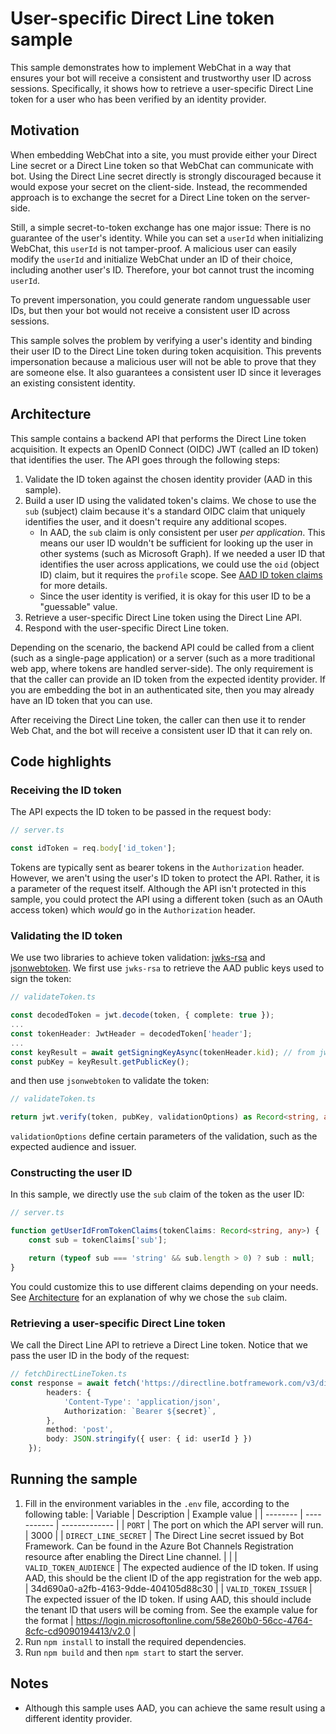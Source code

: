 # User-specific Direct Line token sample

This sample demonstrates how to implement WebChat in a way that ensures your bot will receive a consistent and trustworthy user ID across sessions. Specifically, it shows how to retrieve a user-specific Direct Line token for a user who has been verified by an identity provider.

## Motivation

When embedding WebChat into a site, you must provide either your Direct Line secret or a Direct Line token so that WebChat can communicate with bot. Using the Direct Line secret directly is strongly discouraged because it would expose your secret on the client-side. Instead, the recommended approach is to exchange the secret for a Direct Line token on the server-side.

Still, a simple secret-to-token exchange has one major issue: There is no guarantee of the user's identity. While you can set a `userId` when initializing WebChat, this `userId` is not tamper-proof. A malicious user can easily modify the `userId` and initialize WebChat under an ID of their choice, including another user's ID. Therefore, your bot cannot trust the incoming `userId`.

To prevent impersonation, you could generate random unguessable user IDs, but then your bot would not receive a consistent user ID across sessions. 

This sample solves the problem by verifying a user's identity and binding their user ID to the Direct Line token during token acquisition. This prevents impersonation because a malicious user will not be able to prove that they are someone else. It also guarantees a consistent user ID since it leverages an existing consistent identity.

## Architecture

This sample contains a backend API that performs the Direct Line token acquisition. It expects an OpenID Connect (OIDC) JWT (called an ID token) that identifies the user. The API goes through the following steps:

1. Validate the ID token against the chosen identity provider (AAD in this sample).
1. Build a user ID using the validated token's claims. We chose to use the `sub` (subject) claim because it's a standard OIDC claim that uniquely identifies the user, and it doesn't require any additional scopes.
    - In AAD, the `sub` claim is only consistent per user *per application*. This means our user ID wouldn't be sufficient for looking up the user in other systems (such as Microsoft Graph). If we needed a user ID that identifies the user across applications, we could use the `oid` (object ID) claim, but it requires the `profile` scope. See [AAD ID token claims](https://docs.microsoft.com/en-us/azure/active-directory/develop/id-tokens#claims-in-an-id_token) for more details.
    - Since the user identity is verified, it is okay for this user ID to be a "guessable" value.
1. Retrieve a user-specific Direct Line token using the Direct Line API.
1. Respond with the user-specific Direct Line token.

Depending on the scenario, the backend API could be called from a client (such as a single-page application) or a server (such as a more traditional web app, where tokens are handled server-side). The only requirement is that the caller can provide an ID token from the expected identity provider. If you are embedding the bot in an authenticated site, then you may already have an ID token that you can use.

After receiving the Direct Line token, the caller can then use it to render Web Chat, and the bot will receive a consistent user ID that it can rely on.

## Code highlights

### Receiving the ID token

The API expects the ID token to be passed in the request body:

```ts
// server.ts

const idToken = req.body['id_token'];
```

Tokens are typically sent as bearer tokens in the `Authorization` header. However, we aren't using the user's ID token to protect the API. Rather, it is a parameter of the request itself. Although the API isn't protected in this sample, you could protect the API using a different token (such as an OAuth access token) which *would* go in the `Authorization` header.

### Validating the ID token

We use two libraries to achieve token validation: [jwks-rsa](https://www.npmjs.com/package/jwks-rsa) and [jsonwebtoken](https://www.npmjs.com/package/jsonwebtoken). We first use `jwks-rsa` to retrieve the AAD public keys used to sign the token:

```ts
// validateToken.ts

const decodedToken = jwt.decode(token, { complete: true });
...
const tokenHeader: JwtHeader = decodedToken['header'];
...
const keyResult = await getSigningKeyAsync(tokenHeader.kid); // from jwks-rsa
const pubKey = keyResult.getPublicKey();
```

and then use `jsonwebtoken` to validate the token:

```ts
// validateToken.ts

return jwt.verify(token, pubKey, validationOptions) as Record<string, any>;
```

`validationOptions` define certain parameters of the validation, such as the expected audience and issuer.

### Constructing the user ID

In this sample, we directly use the `sub` claim of the token as the user ID:

```ts
// server.ts

function getUserIdFromTokenClaims(tokenClaims: Record<string, any>) {
    const sub = tokenClaims['sub'];

    return (typeof sub === 'string' && sub.length > 0) ? sub : null;
}
```

You could customize this to use different claims depending on your needs. See [Architecture](#Architecture) for an explanation of why we chose the `sub` claim.

### Retrieving a user-specific Direct Line token

We call the Direct Line API to retrieve a Direct Line token. Notice that we pass the user ID in the body of the request:

```ts
// fetchDirectLineToken.ts
const response = await fetch('https://directline.botframework.com/v3/directline/tokens/generate', {
        headers: {
            'Content-Type': 'application/json',
            Authorization: `Bearer ${secret}`,
        },
        method: 'post',
        body: JSON.stringify({ user: { id: userId } })
    });
```

## Running the sample

1. Fill in the environment variables in the `.env` file, according to the following table:
    | Variable | Description | Example value |
    | -------- | ----------- | ------------- |
    | `PORT` | The port on which the API server will run. | 3000 |
    | `DIRECT_LINE_SECRET` | The Direct Line secret issued by Bot Framework. Can be found in the Azure Bot Channels Registration resource after enabling the Direct Line channel. |  |
    | `VALID_TOKEN_AUDIENCE` | The expected audience of the ID token. If using AAD, this should be the client ID of the app registration for the web app. | 34d690a0-a2fb-4163-9dde-404105d88c30 |
    | `VALID_TOKEN_ISSUER` | The expected issuer of the ID token. If using AAD, this should include the tenant ID that users will be coming from. See the example value for the format | https://login.microsoftonline.com/58e260b0-56cc-4764-8cfc-cd9090194413/v2.0 |
1. Run `npm install` to install the required dependencies.
1. Run `npm build` and then `npm start` to start the server.

## Notes
- Although this sample uses AAD, you can achieve the same result using a different identity provider.
